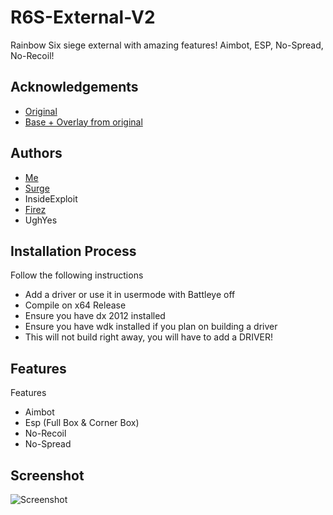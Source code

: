 
# R6S-External-V2

Rainbow Six siege external with amazing features! Aimbot,  ESP, No-Spread, No-Recoil!


## Acknowledgements

 - [Original](https://github.com/SurgeGotTappedAgain/External-R6S-Cheat)
 - [Base + Overlay from original](https://github.com/fir3z)


## Authors

- [Me](https://www.github.com/Possbl)
- [Surge](https://github.com/SurgeGotTappedAgain)
- InsideExploit
- [Firez](https://github.com/fir3z)
- UghYes



## Installation Process

Follow the following instructions

- Add a driver or use it in usermode with Battleye off
- Compile on x64 Release
- Ensure you have dx 2012 installed
- Ensure you have wdk installed if you plan on building a driver
- This will not build right away, you will have to add a DRIVER!
    
    
## Features

Features
- Aimbot
- Esp (Full Box & Corner Box)
- No-Recoil
- No-Spread

## Screenshot

![Screenshot](https://media.discordapp.net/attachments/988982251490533396/1008257422940446820/unknown.png)
